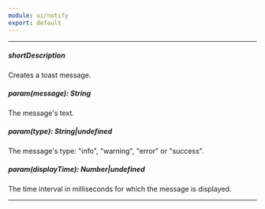 ```yaml
---
module: ui/notify
export: default
---
```

---
##### shortDescription
Creates a toast message.

##### param(message): String
The message's text.

##### param(type): String|undefined
The message's type: "info", "warning", "error" or "success".

##### param(displayTime): Number|undefined
The time interval in milliseconds for which the message is displayed.

---
